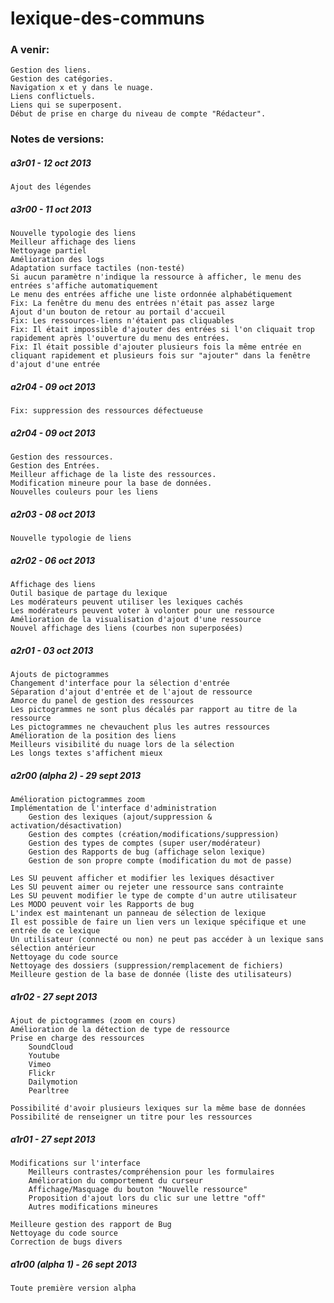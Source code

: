 lexique-des-communs
===================

<h3>A venir:</h3>

	Gestion des liens.
	Gestion des catégories.
	Navigation x et y dans le nuage.
	Liens conflictuels.
	Liens qui se superposent.
	Début de prise en charge du niveau de compte "Rédacteur".

	
<h3>Notes de versions:</h3>

<h5>a3r01 - 12 oct 2013</h5>

	Ajout des légendes
	
<h5>a3r00 - 11 oct 2013</h5>

	Nouvelle typologie des liens
	Meilleur affichage des liens
	Nettoyage partiel
	Amélioration des logs
	Adaptation surface tactiles (non-testé)
	Si aucun paramètre n'indique la ressource à afficher, le menu des entrées s'affiche automatiquement
	Le menu des entrées affiche une liste ordonnée alphabétiquement
	Fix: La fenêtre du menu des entrées n'était pas assez large
	Ajout d'un bouton de retour au portail d'accueil
	Fix: Les ressources-liens n'étaient pas cliquables
	Fix: Il était impossible d'ajouter des entrées si l'on cliquait trop rapidement après l'ouverture du menu des entrées.
	Fix: Il était possible d'ajouter plusieurs fois la même entrée en cliquant rapidement et plusieurs fois sur "ajouter" dans la fenêtre d'ajout d'une entrée
	
<h5>a2r04 - 09 oct 2013</h5>

	Fix: suppression des ressources défectueuse

<h5>a2r04 - 09 oct 2013</h5>

	Gestion des ressources.
	Gestion des Entrées.
	Meilleur affichage de la liste des ressources.
	Modification mineure pour la base de données.
	Nouvelles couleurs pour les liens
	
<h5>a2r03 - 08 oct 2013</h5>

	Nouvelle typologie de liens

<h5>a2r02 - 06 oct 2013</h5>

	Affichage des liens
	Outil basique de partage du lexique
	Les modérateurs peuvent utiliser les lexiques cachés
	Les modérateurs peuvent voter à volonter pour une ressource
	Amélioration de la visualisation d'ajout d'une ressource
	Nouvel affichage des liens (courbes non superposées)

<h5>a2r01 - 03 oct 2013</h5>

	Ajouts de pictogrammes
	Changement d'interface pour la sélection d'entrée
	Séparation d'ajout d'entrée et de l'ajout de ressource
	Amorce du panel de gestion des ressources
	Les pictogrammes ne sont plus décalés par rapport au titre de la ressource
	Les pictogrammes ne chevauchent plus les autres ressources
	Amélioration de la position des liens
	Meilleurs visibilité du nuage lors de la sélection
	Les longs textes s'affichent mieux

<h5>a2r00 (alpha 2) - 29 sept 2013</h5>

	Amélioration pictogrammes zoom
	Implémentation de l'interface d'administration
		Gestion des lexiques (ajout/suppression & activation/désactivation)
		Gestion des comptes (création/modifications/suppression)
		Gestion des types de comptes (super user/modérateur)
		Gestion des Rapports de bug (affichage selon lexique)
		Gestion de son propre compte (modification du mot de passe)
	
	Les SU peuvent afficher et modifier les lexiques désactiver
	Les SU peuvent aimer ou rejeter une ressource sans contrainte
	Les SU peuvent modifier le type de compte d'un autre utilisateur
	Les MODO peuvent voir les Rapports de bug
	L'index est maintenant un panneau de sélection de lexique
	Il est possible de faire un lien vers un lexique spécifique et une entrée de ce lexique
	Un utilisateur (connecté ou non) ne peut pas accéder à un lexique sans sélection antérieur
	Nettoyage du code source
	Nettoyage des dossiers (suppression/remplacement de fichiers)
	Meilleure gestion de la base de donnée (liste des utilisateurs)

<h5>a1r02 - 27 sept 2013</h5>

	Ajout de pictogrammes (zoom en cours)
	Amélioration de la détection de type de ressource
	Prise en charge des ressources
		SoundCloud
		Youtube
		Vimeo
		Flickr
		Dailymotion
		Pearltree
		
	Possibilité d'avoir plusieurs lexiques sur la même base de données
	Possibilité de renseigner un titre pour les ressources
	

<h5>a1r01 - 27 sept 2013</h5>

	Modifications sur l'interface
		Meilleurs contrastes/compréhension pour les formulaires
		Amélioration du comportement du curseur
		Affichage/Masquage du bouton "Nouvelle ressource"
		Proposition d'ajout lors du clic sur une lettre "off"
		Autres modifications mineures
		
	Meilleure gestion des rapport de Bug
	Nettoyage du code source
	Correction de bugs divers

<h5>a1r00 (alpha 1) - 26 sept 2013</h5>

	Toute première version alpha
